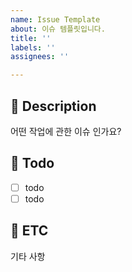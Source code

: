 ```yaml
---
name: Issue Template
about: 이슈 템플릿입니다.
title: ''
labels: ''
assignees: ''

---
```


## 📌 Description
어떤 작업에 관한 이슈 인가요?

## 📌 Todo
- [ ] todo
- [ ] todo

## 📌 ETC
기타 사항
